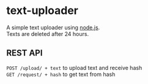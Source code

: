 # text-uploader

A simple text uploader using [node.js](https://nodejs.org).\
Texts are deleted after 24 hours.

## REST API

`POST /upload/ + text` to upload text and receive hash\
`GET /request/ + hash` to get text from hash
